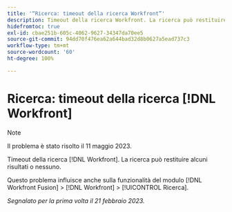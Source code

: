 ```yaml
---
title: '“Ricerca: timeout della ricerca Workfront”'
description: Timeout della ricerca Workfront. La ricerca può restituire alcuni risultati o nessuno.
hidefromtoc: true
exl-id: cbae251b-605c-4062-9627-34347da70ee5
source-git-commit: 94dd70f476ea62a644bad32d8b0627a5ead737c3
workflow-type: tm+mt
source-wordcount: '60'
ht-degree: 100%

---
```


# Ricerca: timeout della ricerca [!DNL Workfront]

<!--this issue is on WF and WFF TOCs. Valid issue, won't fix-->

>[!NOTE]
>
>Il problema è stato risolto il 11 maggio 2023.

Timeout della ricerca [!DNL Workfront]. La ricerca può restituire alcuni risultati o nessuno.

Questo problema influisce anche sulla funzionalità del modulo [!DNL Workfront Fusion] > [!DNL Workfront] > [!UICONTROL Ricerca].

_Segnalato per la prima volta il 21 febbraio 2023._
